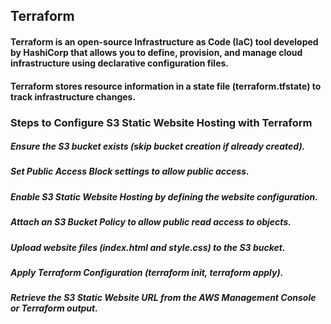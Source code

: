 ## Terraform

#### Terraform is an open-source Infrastructure as Code (IaC) tool developed by HashiCorp that allows you to define, provision, and manage cloud infrastructure using declarative configuration files.

#### Terraform stores resource information in a state file (terraform.tfstate) to track infrastructure changes.

### Steps to Configure S3 Static Website Hosting with Terraform

##### Ensure the S3 bucket exists (skip bucket creation if already created).
##### Set Public Access Block settings to allow public access.
##### Enable S3 Static Website Hosting by defining the website configuration.
##### Attach an S3 Bucket Policy to allow public read access to objects.
##### Upload website files (index.html and style.css) to the S3 bucket.
##### Apply Terraform Configuration (terraform init, terraform apply).
##### Retrieve the S3 Static Website URL from the AWS Management Console or Terraform output.


